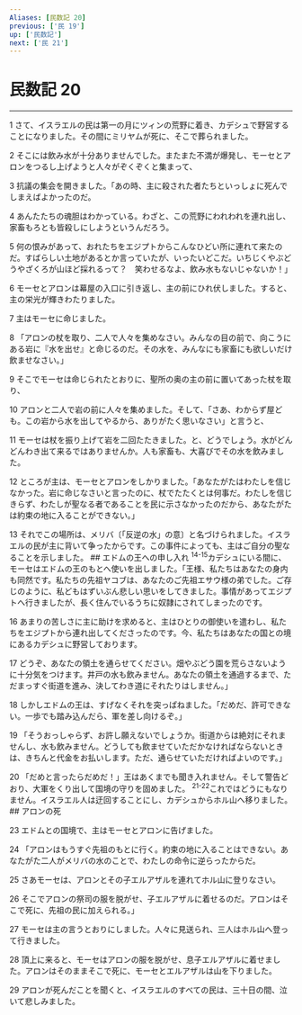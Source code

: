 ```yaml
---
Aliases: [民数記 20]
previous: ['民 19']
up: ['民数記']
next: ['民 21']
---
```

# 民数記 20

***




1 
さて、イスラエルの民は第一の月にツィンの荒野に着き、カデシュで野営することになりました。その間にミリヤムが死に、そこで葬られました。 



2 
そこには飲み水が十分ありませんでした。またまた不満が爆発し、モーセとアロンをつるし上げようと人々がぞくぞくと集まって、 



3 
抗議の集会を開きました。「あの時、主に殺された者たちといっしょに死んでしまえばよかったのだ。 



4 
あんたたちの魂胆はわかっている。わざと、この荒野にわれわれを連れ出し、家畜もろとも皆殺しにしようというんだろう。 



5 
何の恨みがあって、おれたちをエジプトからこんなひどい所に連れて来たのだ。すばらしい土地があるとか言っていたが、いったいどこだ。いちじくやぶどうやざくろが山ほど採れるって？　笑わせるなよ、飲み水もないじゃないか！」 



6 
モーセとアロンは幕屋の入口に引き返し、主の前にひれ伏しました。すると、主の栄光が輝きわたりました。 



7 
主はモーセに命じました。 



8 
「アロンの杖を取り、二人で人々を集めなさい。みんなの目の前で、向こうにある岩に『水を出せ』と命じるのだ。その水を、みんなにも家畜にも欲しいだけ飲ませなさい。」 



9 
そこでモーセは命じられたとおりに、聖所の奥の主の前に置いてあった杖を取り、 



10 
アロンと二人で岩の前に人々を集めました。そして、「さあ、わからず屋ども。この岩から水を出してやるから、ありがたく思いなさい」と言うと、 



11 
モーセは杖を振り上げて岩を二回たたきました。と、どうでしょう。水がどんどんわき出て来るではありませんか。人も家畜も、大喜びでその水を飲みました。 



12 
ところが主は、モーセとアロンをしかりました。「あなたがたはわたしを信じなかった。岩に命じなさいと言ったのに、杖でたたくとは何事だ。わたしを信じきらず、わたしが聖なる者であることを民に示さなかったのだから、あなたがたは約束の地に入ることができない。」 



13 
それでこの場所は、メリバ〔「反逆の水」の意〕と名づけられました。イスラエルの民が主に背いて争ったからです。この事件によっても、主はご自分の聖なることを示しました。 ## エドムの王への申し入れ <sup class="versenum">14-15</sup>カデシュにいる間に、モーセはエドムの王のもとへ使いを出しました。「王様、私たちはあなたの身内も同然です。私たちの先祖ヤコブは、あなたのご先祖エサウ様の弟でした。ご存じのように、私どもはずいぶん悲しい思いをしてきました。事情があってエジプトへ行きましたが、長く住んでいるうちに奴隷にされてしまったのです。 



16 
あまりの苦しさに主に助けを求めると、主はひとりの御使いを遣わし、私たちをエジプトから連れ出してくださったのです。今、私たちはあなたの国との境にあるカデシュに野営しております。 



17 
どうぞ、あなたの領土を通らせてください。畑やぶどう園を荒らさないように十分気をつけます。井戸の水も飲みません。あなたの領土を通過するまで、ただまっすぐ街道を進み、決してわき道にそれたりはしません。」 



18 
しかしエドムの王は、すげなくそれを突っぱねました。「だめだ、許可できない。一歩でも踏み込んだら、軍を差し向けるぞ。」 



19 
「そうおっしゃらず、お許し願えないでしょうか。街道からは絶対にそれませんし、水も飲みません。どうしても飲ませていただかなければならないときは、きちんと代金をお払いします。ただ、通らせていただければよいのです。」 



20 
「だめと言ったらだめだ！」王はあくまでも聞き入れません。そして警告どおり、大軍をくり出して国境の守りを固めました。 <sup class="versenum">21-22</sup>これではどうにもなりません。イスラエル人は迂回することにし、カデシュからホル山へ移りました。 ## アロンの死 



23 
エドムとの国境で、主はモーセとアロンに告げました。 



24 
「アロンはもうすぐ先祖のもとに行く。約束の地に入ることはできない。あなたがた二人がメリバの水のことで、わたしの命令に逆らったからだ。 



25 
さあモーセは、アロンとその子エルアザルを連れてホル山に登りなさい。 



26 
そこでアロンの祭司の服を脱がせ、子エルアザルに着せるのだ。アロンはそこで死に、先祖の民に加えられる。」 



27 
モーセは主の言うとおりにしました。人々に見送られ、三人はホル山へ登って行きました。 



28 
頂上に来ると、モーセはアロンの服を脱がせ、息子エルアザルに着せました。アロンはそのままそこで死に、モーセとエルアザルは山を下りました。 



29 
アロンが死んだことを聞くと、イスラエルのすべての民は、三十日の間、泣いて悲しみました。
